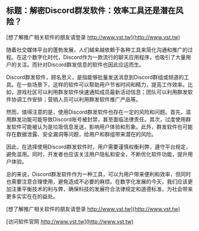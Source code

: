 ## **标题：解密Discord群发软件：效率工具还是潜在风险？**

[想了解推广相关软件的朋友请登录 http://www.vst.tw](http://www.vst.tw)

随着社交媒体平台的蓬勃发展，人们越来越依赖于各种工具来简化沟通和推广的过程。在这个数字化时代，Discord作为一款流行的聊天应用程序，也吸引了大量用户的关注。而针对Discord群发信息的软件也因此应运而生。

Discord群发软件，顾名思义，是指能够批量发送消息到Discord群组或频道的工具。在一些场景下，这样的软件可以帮助用户节省时间和精力，提高工作效率。比如，游戏社区可以利用群发软件快速通知成员最新活动信息；团队可以利用群发软件协调工作安排；营销人员可以利用群发软件推广产品等。

然而，值得注意的是，使用Discord群发软件也存在一定的风险和问题。首先，滥用群发功能可能导致Discord账号被封禁，甚至面临法律责任。其次，过度使用群发软件可能被认为是垃圾信息发送，影响用户体验和形象。此外，群发软件也可能存在数据泄露、安全漏洞等问题，给用户和群组带来潜在的风险。

因此，在选择使用Discord群发软件时，用户需要谨慎权衡利弊，遵守平台规定，避免滥用。同时，开发者也应该关注用户隐私和安全，不断优化软件功能，提升用户体验。

总的来说，Discord群发软件作为一种工具，可以为用户带来便利和效率，但同时也需要注意合理使用，避免造成不必要的麻烦。在数字化发展的今天，我们应该更加注重平衡技术的利与弊，确保科技的发展符合法律规定和道德标准，为社会带来更多实实在在的益处。

[想了解推广相关软件的朋友请登录 http://www.vst.tw](http://www.vst.tw)


[访问软件官网 http://www.vst.tw](http://www.vst.tw)
